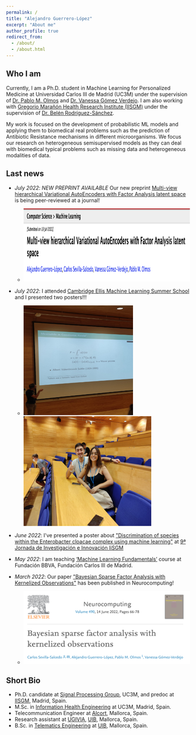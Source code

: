 ```yaml
---
permalink: /
title: "Alejandro Guerrero-López"
excerpt: "About me"
author_profile: true
redirect_from: 
  - /about/
  - /about.html
---
```

Who I am 
------
Currently, I am a Ph.D. student in Machine Learning for Personalized Medicine at Universidad Carlos III de Madrid (UC3M) under the supervision of [Dr. Pablo M. Olmos](http://www.tsc.uc3m.es/~olmos/) and [Dr. Vanessa Gómez Verdejo](https://vanessa.webs.tsc.uc3m.es). I am also working with [Gregorio Marañón Health Research Institute (IISGM)](https://www.iisgm.com) under the supervision of [Dr. Belén Rodríguez-Sánchez](https://scholar.google.es/citations?user=W9sZbBoAAAAJ&hl=es). 

My work is focused on the development of probabilistic ML models and applying them to biomedical real problems such as the prediction of Antibiotic Resistance mechanisms in different microorganisms. We focus our research on heterogeneous semisupervised models as they can deal with biomedical typical problems such as missing data and heterogeneous modalities of data.

Last news
------
- _July 2022_: *NEW PREPRINT AVAILABLE* Our new preprint [Multi-view hierarchical Variational AutoEncoders with Factor Analysis latent space](https://arxiv.org/abs/2207.09185) is being peer-reviewed at a journal!
  * <img src="../images/favae-preprint.png" width="1000" height="200" />

- _July 2022_: I attended [Cambridge Ellis Machine Learning Summer School](http://www.ellis.eng.cam.ac.uk/summerschool/) and I presented two posters!!!
  * <img src="../images/EllisSS.jpeg" width="300" height="300" /> <img src="../images/ellisSS2.jpeg" width="350" height="300" />

- _June 2022_: I've presented a poster about ["Discrimination of species within the Enterobacter cloacae complex using machine learning"](https://www.biorxiv.org/content/10.1101/2021.11.02.467040v1.full) at [9ª Jornada de Investigación e Innovación IiSGM](https://www.iisgm.com/9a-jornada-de-investigacion-e-innovacion-los-dias-8-y-9-de-junio-de-2022/)
- _May 2022_: I am teaching [‘Machine Learning Fundamentals’](https://alexjorguer.github.io/teaching/) course at Fundación BBVA, Fundación Carlos III de Madrid.
- _March 2022_: Our paper ["Bayesian Sparse Factor Analysis with Kernelized Observations"](https://www.sciencedirect.com/science/article/abs/pii/S0925231222002946?via%3Dihub) has been published in Neurocomputing!  
  * <img src="../images/bayesiansparse.png" width="500" height="200" />

Short Bio
------
* Ph.D. candidate at [Signal Processing Group](http://gts.tsc.uc3m.es), UC3M, and predoc at [IISGM](https://www.iisgm.com), Madrid, Spain.
* M.Sc. in [Information Health Engineering](https://www.uc3m.es/master/information-health-engineering) at UC3M, Madrid, Spain.
* Telecommunication Engineer at [Alcort](https://alcort.net), Mallorca, Spain.
* Research assistant at [UGIVIA](http://ugivia.uib.es), [UIB](https://www.uib.cat), Mallorca, Spain.
* B.Sc. in [Telematics Engineering](https://www.uib.eu/Learn/estudis-de-grau/grau/telematica/GTT2-P/) at [UIB](https://www.uib.cat), Mallorca, Spain.

